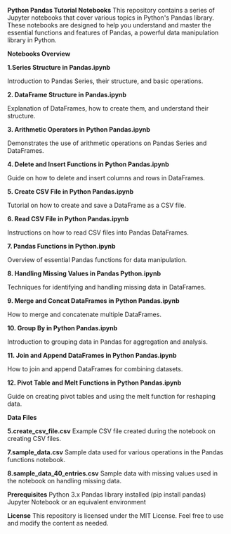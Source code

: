 **Python Pandas Tutorial Notebooks**
This repository contains a series of Jupyter notebooks that cover various topics in Python's Pandas library. These notebooks are designed to help you understand and master the essential functions and features of Pandas, a powerful data manipulation library in Python.

**Notebooks Overview**

**1.Series Structure in Pandas.ipynb**

Introduction to Pandas Series, their structure, and basic operations.

**2. DataFrame Structure in Pandas.ipynb**

Explanation of DataFrames, how to create them, and understand their structure.

**3. Arithmetic Operators in Python Pandas.ipynb**

Demonstrates the use of arithmetic operations on Pandas Series and DataFrames.

**4. Delete and Insert Functions in Python Pandas.ipynb**

Guide on how to delete and insert columns and rows in DataFrames.

**5. Create CSV File in Python Pandas.ipynb**

Tutorial on how to create and save a DataFrame as a CSV file.


**6. Read CSV File in Python Pandas.ipynb**

Instructions on how to read CSV files into Pandas DataFrames.

**7. Pandas Functions in Python.ipynb**

Overview of essential Pandas functions for data manipulation.

**8. Handling Missing Values in Pandas Python.ipynb**

Techniques for identifying and handling missing data in DataFrames.

**9. Merge and Concat DataFrames in Python Pandas.ipynb**

How to merge and concatenate multiple DataFrames.

**10. Group By in Python Pandas.ipynb**

Introduction to grouping data in Pandas for aggregation and analysis.

**11. Join and Append DataFrames in Python Pandas.ipynb**

How to join and append DataFrames for combining datasets.

**12. Pivot Table and Melt Functions in Python Pandas.ipynb**

Guide on creating pivot tables and using the melt function for reshaping data.

**Data Files**

**5.create_csv_file.csv**
Example CSV file created during the notebook on creating CSV files.

**7.sample_data.csv**
Sample data used for various operations in the Pandas functions notebook.

**8.sample_data_40_entries.csv**
Sample data with missing values used in the notebook on handling missing data.

**Prerequisites**
Python 3.x
Pandas library installed (pip install pandas)
Jupyter Notebook or an equivalent environment

**License**
This repository is licensed under the MIT License. Feel free to use and modify the content as needed.
